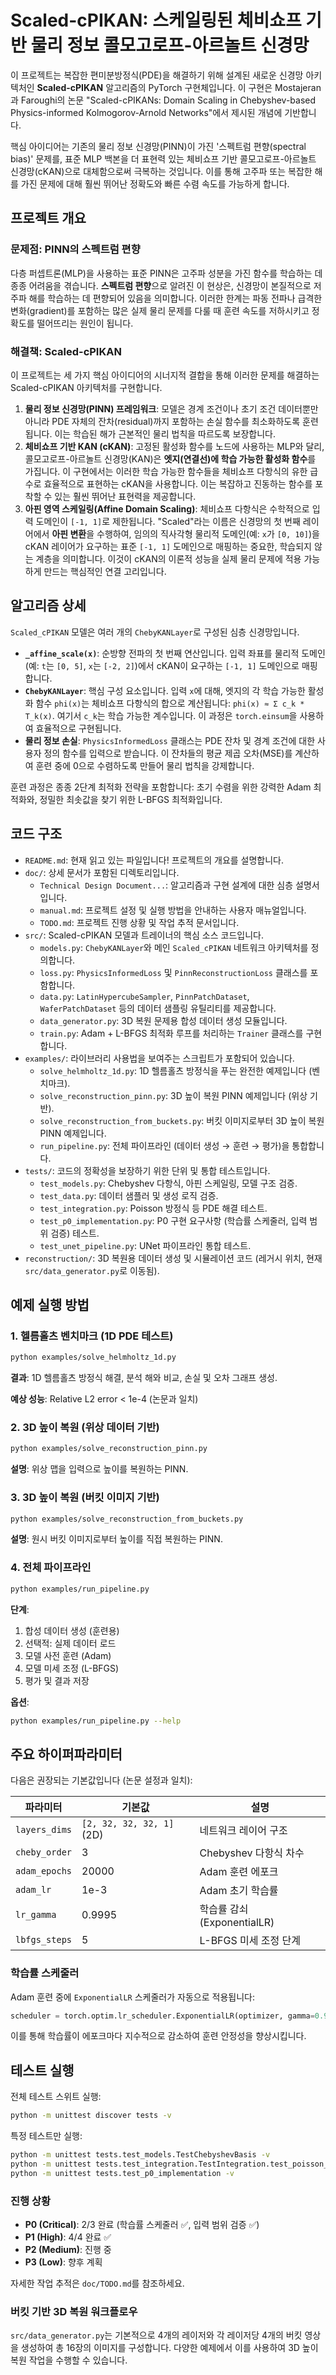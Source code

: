 # Scaled-cPIKAN: 스케일링된 체비쇼프 기반 물리 정보 콜모고로프-아르놀트 신경망

이 프로젝트는 복잡한 편미분방정식(PDE)을 해결하기 위해 설계된 새로운 신경망 아키텍처인 **Scaled-cPIKAN** 알고리즘의 PyTorch 구현체입니다. 이 구현은 Mostajeran과 Faroughi의 논문 "Scaled-cPIKANs: Domain Scaling in Chebyshev-based Physics-informed Kolmogorov-Arnold Networks"에서 제시된 개념에 기반합니다.

핵심 아이디어는 기존의 물리 정보 신경망(PINN)이 가진 '스펙트럼 편향(spectral bias)' 문제를, 표준 MLP 백본을 더 표현력 있는 체비쇼프 기반 콜모고로프-아르놀트 신경망(cKAN)으로 대체함으로써 극복하는 것입니다. 이를 통해 고주파 또는 복잡한 해를 가진 문제에 대해 훨씬 뛰어난 정확도와 빠른 수렴 속도를 가능하게 합니다.

## 프로젝트 개요

### 문제점: PINN의 스펙트럼 편향

다층 퍼셉트론(MLP)을 사용하는 표준 PINN은 고주파 성분을 가진 함수를 학습하는 데 종종 어려움을 겪습니다. **스펙트럼 편향**으로 알려진 이 현상은, 신경망이 본질적으로 저주파 해를 학습하는 데 편향되어 있음을 의미합니다. 이러한 한계는 파동 전파나 급격한 변화(gradient)를 포함하는 많은 실제 물리 문제를 다룰 때 훈련 속도를 저하시키고 정확도를 떨어뜨리는 원인이 됩니다.

### 해결책: Scaled-cPIKAN

이 프로젝트는 세 가지 핵심 아이디어의 시너지적 결합을 통해 이러한 문제를 해결하는 Scaled-cPIKAN 아키텍처를 구현합니다.

1.  **물리 정보 신경망(PINN) 프레임워크**: 모델은 경계 조건이나 초기 조건 데이터뿐만 아니라 PDE 자체의 잔차(residual)까지 포함하는 손실 함수를 최소화하도록 훈련됩니다. 이는 학습된 해가 근본적인 물리 법칙을 따르도록 보장합니다.
2.  **체비쇼프 기반 KAN (cKAN)**: 고정된 활성화 함수를 노드에 사용하는 MLP와 달리, 콜모고로프-아르놀트 신경망(KAN)은 **엣지(연결선)에 학습 가능한 활성화 함수**를 가집니다. 이 구현에서는 이러한 학습 가능한 함수들을 체비쇼프 다항식의 유한 급수로 효율적으로 표현하는 cKAN을 사용합니다. 이는 복잡하고 진동하는 함수를 포착할 수 있는 훨씬 뛰어난 표현력을 제공합니다.
3.  **아핀 영역 스케일링(Affine Domain Scaling)**: 체비쇼프 다항식은 수학적으로 입력 도메인이 `[-1, 1]`로 제한됩니다. "Scaled"라는 이름은 신경망의 첫 번째 레이어에서 **아핀 변환**을 수행하여, 임의의 직사각형 물리적 도메인(예: `x`가 `[0, 10]`)을 cKAN 레이어가 요구하는 표준 `[-1, 1]` 도메인으로 매핑하는 중요한, 학습되지 않는 계층을 의미합니다. 이것이 cKAN의 이론적 성능을 실제 물리 문제에 적용 가능하게 만드는 핵심적인 연결 고리입니다.

## 알고리즘 상세

`Scaled_cPIKAN` 모델은 여러 개의 `ChebyKANLayer`로 구성된 심층 신경망입니다.

-   **`_affine_scale(x)`**: 순방향 전파의 첫 번째 연산입니다. 입력 좌표를 물리적 도메인(예: `t`는 `[0, 5]`, `x`는 `[-2, 2]`)에서 cKAN이 요구하는 `[-1, 1]` 도메인으로 매핑합니다.
-   **`ChebyKANLayer`**: 핵심 구성 요소입니다. 입력 `x`에 대해, 엣지의 각 학습 가능한 활성화 함수 `phi(x)`는 체비쇼프 다항식의 합으로 계산됩니다: `phi(x) ≈ Σ c_k * T_k(x)`. 여기서 `c_k`는 학습 가능한 계수입니다. 이 과정은 `torch.einsum`을 사용하여 효율적으로 구현됩니다.
-   **물리 정보 손실**: `PhysicsInformedLoss` 클래스는 PDE 잔차 및 경계 조건에 대한 사용자 정의 함수를 입력으로 받습니다. 이 잔차들의 평균 제곱 오차(MSE)를 계산하여 훈련 중에 0으로 수렴하도록 만들어 물리 법칙을 강제합니다.

훈련 과정은 종종 2단계 최적화 전략을 포함합니다: 초기 수렴을 위한 강력한 Adam 최적화와, 정밀한 최솟값을 찾기 위한 L-BFGS 최적화입니다.

## 코드 구조

-   `README.md`: 현재 읽고 있는 파일입니다! 프로젝트의 개요를 설명합니다.
-   `doc/`: 상세 문서가 포함된 디렉토리입니다.
    -   `Technical Design Document...`: 알고리즘과 구현 설계에 대한 심층 설명서입니다.
    -   `manual.md`: 프로젝트 설정 및 실행 방법을 안내하는 사용자 매뉴얼입니다.
    -   `TODO.md`: 프로젝트 진행 상황 및 작업 추적 문서입니다.
-   `src/`: Scaled-cPIKAN 모델과 트레이너의 핵심 소스 코드입니다.
    -   `models.py`: `ChebyKANLayer`와 메인 `Scaled_cPIKAN` 네트워크 아키텍처를 정의합니다.
    -   `loss.py`: `PhysicsInformedLoss` 및 `PinnReconstructionLoss` 클래스를 포함합니다.
    -   `data.py`: `LatinHypercubeSampler`, `PinnPatchDataset`, `WaferPatchDataset` 등의 데이터 샘플링 유틸리티를 제공합니다.
    -   `data_generator.py`: 3D 복원 문제용 합성 데이터 생성 모듈입니다.
    -   `train.py`: Adam + L-BFGS 최적화 루프를 처리하는 `Trainer` 클래스를 구현합니다.
-   `examples/`: 라이브러리 사용법을 보여주는 스크립트가 포함되어 있습니다.
    -   `solve_helmholtz_1d.py`: 1D 헬름홀츠 방정식을 푸는 완전한 예제입니다 (벤치마크).
    -   `solve_reconstruction_pinn.py`: 3D 높이 복원 PINN 예제입니다 (위상 기반).
    -   `solve_reconstruction_from_buckets.py`: 버킷 이미지로부터 3D 높이 복원 PINN 예제입니다.
    -   `run_pipeline.py`: 전체 파이프라인 (데이터 생성 → 훈련 → 평가)을 통합합니다.
-   `tests/`: 코드의 정확성을 보장하기 위한 단위 및 통합 테스트입니다.
    -   `test_models.py`: Chebyshev 다항식, 아핀 스케일링, 모델 구조 검증.
    -   `test_data.py`: 데이터 샘플러 및 생성 로직 검증.
    -   `test_integration.py`: Poisson 방정식 등 PDE 해결 테스트.
    -   `test_p0_implementation.py`: P0 구현 요구사항 (학습률 스케줄러, 입력 범위 검증) 테스트.
    -   `test_unet_pipeline.py`: UNet 파이프라인 통합 테스트.
-   `reconstruction/`: 3D 복원용 데이터 생성 및 시뮬레이션 코드 (레거시 위치, 현재 `src/data_generator.py`로 이동됨).

## 예제 실행 방법

### 1. 헬름홀츠 벤치마크 (1D PDE 테스트)

```bash
python examples/solve_helmholtz_1d.py
```

**결과**: 1D 헬름홀츠 방정식 해결, 분석 해와 비교, 손실 및 오차 그래프 생성.

**예상 성능**: Relative L2 error < 1e-4 (논문과 일치)

### 2. 3D 높이 복원 (위상 데이터 기반)

```bash
python examples/solve_reconstruction_pinn.py
```

**설명**: 위상 맵을 입력으로 높이를 복원하는 PINN.

### 3. 3D 높이 복원 (버킷 이미지 기반)

```bash
python examples/solve_reconstruction_from_buckets.py
```

**설명**: 원시 버킷 이미지로부터 높이를 직접 복원하는 PINN.

### 4. 전체 파이프라인

```bash
python examples/run_pipeline.py
```

**단계**:
1. 합성 데이터 생성 (훈련용)
2. 선택적: 실제 데이터 로드
3. 모델 사전 훈련 (Adam)
4. 모델 미세 조정 (L-BFGS)
5. 평가 및 결과 저장

**옵션**:
```bash
python examples/run_pipeline.py --help
```

## 주요 하이퍼파라미터

다음은 권장되는 기본값입니다 (논문 설정과 일치):

| 파라미터 | 기본값 | 설명 |
|---------|-------|------|
| `layers_dims` | `[2, 32, 32, 32, 1]` (2D) | 네트워크 레이어 구조 |
| `cheby_order` | 3 | Chebyshev 다항식 차수 |
| `adam_epochs` | 20000 | Adam 훈련 에포크 |
| `adam_lr` | 1e-3 | Adam 초기 학습률 |
| `lr_gamma` | 0.9995 | 학습률 감쇠 (ExponentialLR) |
| `lbfgs_steps` | 5 | L-BFGS 미세 조정 단계 |

### 학습률 스케줄러

Adam 훈련 중에 `ExponentialLR` 스케줄러가 자동으로 적용됩니다:

```python
scheduler = torch.optim.lr_scheduler.ExponentialLR(optimizer, gamma=0.9995)
```

이를 통해 학습률이 에포크마다 지수적으로 감소하여 훈련 안정성을 향상시킵니다.

## 테스트 실행

전체 테스트 스위트 실행:

```bash
python -m unittest discover tests -v
```

특정 테스트만 실행:

```bash
python -m unittest tests.test_models.TestChebyshevBasis -v
python -m unittest tests.test_integration.TestIntegration.test_poisson_equation_1d -v
python -m unittest tests.test_p0_implementation -v
```

### 진행 상황

- **P0 (Critical)**: 2/3 완료 (학습률 스케줄러 ✅, 입력 범위 검증 ✅)
- **P1 (High)**: 4/4 완료 ✅
- **P2 (Medium)**: 진행 중
- **P3 (Low)**: 향후 계획

자세한 작업 추적은 `doc/TODO.md`를 참조하세요.

### 버킷 기반 3D 복원 워크플로우

`src/data_generator.py`는 기본적으로 4개의 레이저와 각 레이저당 4개의 버킷 영상을 생성하여 총 16장의 이미지를 구성합니다. 다양한 예제에서 이를 사용하여 3D 높이 복원 작업을 수행할 수 있습니다.
